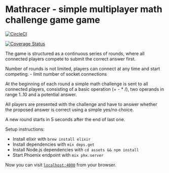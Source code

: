 # Mathracer - simple multiplayer math challenge game game

[![CircleCI](https://circleci.com/gh/makefunstuff/mathracer.svg?style=svg)](https://circleci.com/gh/makefunstuff/mathracer)

[![Coverage Status](https://coveralls.io/repos/github/makefunstuff/mathracer/badge.svg?branch=master)](https://coveralls.io/github/makefunstuff/mathracer?branch=master)

The game is structured as a continuous series of rounds, where all connected players compete to submit the correct answer first. 

Number of rounds is not limited, players can connect at any time and start competing. - limit number of socket connections


At the beginning of each round a simple math challenge is sent to all connected players, consisting of a basic operation (+ - * /), two operands in range 1..10 and a potential answer. 

All players are presented with the challenge and have to answer whether the proposed answer is correct using a simple yes/no choice.

A new round starts in 5 seconds after the end of last one.

Setup instructions:
  * Install elixir with `brew install elixir`
  * Install dependencies with `mix deps.get`
  * Install Node.js dependencies with `cd assets && npm install`
  * Start Phoenix endpoint with `mix phx.server`

Now you can visit [`localhost:4000`](http://localhost:4000) from your browser.